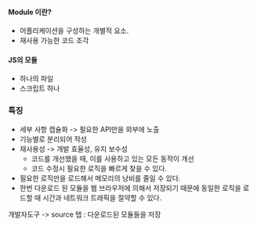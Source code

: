 #### Module 이란?
- 어플리케이션을 구성하는 개별적 요소.
- 재사용 가능한 코드 조각

#### JS의 모듈
- 하나의 파일
- 스크립트 하나

### 특징
- 세부 사항 캡슐화 -> 필요한 API만을 외부에 노출
- 기능별로 분리되어 작성
- 재사용성 -> 개발 효율성, 유지 보수성
	- 코드를 개선했을 때, 이를 사용하고 있는 모든 동작이 개선
	- 코드 수정시 필요한 로직을 빠르게 찾을 수 있다.
- 필요한 로직만을 로드해서 메모리의 낭비를 줄일 수 있다. 
- 한번 다운로드 된 모듈을 웹 브라우저에 의해서 저장되기 때문에 동일한 로직을 로드할 때 시간과 네트워크 트래픽을 절약할 수 있다.

개발자도구 -> source 탭 : 다운로드된 모듈들을 저장
